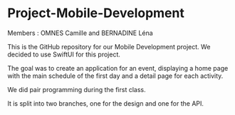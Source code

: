 # Project-Mobile-Development

Members : OMNES Camille and BERNADINE Léna

This is the GitHub repository for our Mobile Development project. We decided to use SwiftUI for this project.

The goal was to create an application for an event, displaying a home page with the main schedule of the first day and a detail page for each activity.

We did pair programming during the first class.

It is split into two branches, one for the design and one for the API.

